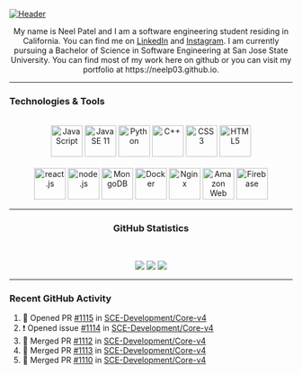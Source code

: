 [![Header](https://raw.githubusercontent.com/neelp03/neelp03/main/read_me_assets/banner.jfif "Header")](https://github.com/neelp03/neelp03/blob/main/banner.jfif)

<!-- HTML CODE -->
<html>
	<body>
		<p align="center">
			My name is Neel Patel and I am a software engineering student residing in California. You can find me on <a href="https://www.linkedin.com/in/neel-patel-01/">LinkedIn</a> and <a href="https://www.instagram.com/neel__patel03/">Instagram</a>. I am currently pursuing a Bachelor of Science in Software Engineering at San Jose State University. You can find most of my work here on github or you can visit my portfolio at https://neelp03.github.io.
		</p>
		  <hr />
		<h3>Technologies & Tools</h3>
		 <br/>
		 <div align="center">
		 	<img width="56px" src="https://raw.githubusercontent.com/neelp03/neelp03/main/read_me_assets/icons8-javascript-48.png" alt="JavaScript"/>
			<img width="56px" src="https://raw.githubusercontent.com/neelp03/neelp03/main/read_me_assets/icons8-java-48.png" alt="Java SE 11"/>
			<img width="56px" src="https://raw.githubusercontent.com/neelp03/neelp03/main/read_me_assets/icons8-python-48.png" alt="Python"/>
			<img width="56px" src="https://raw.githubusercontent.com/neelp03/neelp03/main/read_me_assets/icons8-c%2B%2B-48.png" alt="C++"/>
			<img width="56px" src="https://raw.githubusercontent.com/neelp03/neelp03/main/read_me_assets/icons8-css3-48.png" alt="CSS3"/>
			<img width="56px" src="https://raw.githubusercontent.com/neelp03/neelp03/main/read_me_assets/icons8-html-5-48.png" alt="HTML5"/>
		 </div>
		 <br/>
		 <div align="center">
			<img width="56px" src="https://raw.githubusercontent.com/neelp03/neelp03/main/read_me_assets/icons8-react-native-48.png" alt="react.js"/> 
			<img width="56px" src="https://raw.githubusercontent.com/neelp03/neelp03/main/read_me_assets/icons8-node-js-48.png" alt="node.js"/> 
			<img width="56px" src="https://raw.githubusercontent.com/neelp03/neelp03/main/read_me_assets/icons8-mongodb-48.png" alt="MongoDB"/> 
			<img width="56px" src="https://raw.githubusercontent.com/neelp03/neelp03/main/read_me_assets/icons8-docker-48.png" alt="Docker"/> 
			<img width="56px" src="https://raw.githubusercontent.com/neelp03/neelp03/main/read_me_assets/icons8-nginx-48.png" alt="Nginx"/> 
			<img width="56px" src="https://raw.githubusercontent.com/neelp03/neelp03/main/read_me_assets/icons8-amazon-web-services-48.png" alt="Amazon Web Services"/> 
			<img width="56px" src="https://raw.githubusercontent.com/neelp03/neelp03/main/read_me_assets/icons8-firebase-48.png" alt="Firebase"/> 
		</div>
		   <hr/>
		<h3 align="center"> GitHub Statistics </h3><br/>
		<p align="center">
			<a>
				<img src="https://github-readme-stats.vercel.app/api?username=neelp03&show_icons=true&hide_border=true&border_radius=15px&title_color=FFFFFF&text_color=FFFFFF&icon_color=FFFFFF&bg_color=0,003973,E5E5BE"/>
			</a>
			<a>
				<img src="https://github-readme-stats.vercel.app/api/wakatime?username=neelp03&hide_border=true&border_radius=15px&title_color=FFFFFF&text_color=FFFFFF&icon_color=FFFFFF&bg_color=0,003973,E5E5BE"/>
			</a>
			<a>
				<img src="http://github-readme-streak-stats.herokuapp.com/?user=neelp03&hide_border=true&background=003973&currStreakNum=E5E5BE&stroke=FFFFFF&ring=7B969B&sideNums=E5E5BE&sideLabels=7B969B&fire=FFFFFF&currStreakLabel=FFFFFF&dates=DDDDDD"/>
			</a>
		</p>
		<hr/>
	</body>
</html>
<!-- HTML CODE END -->
<!-- GITHUB ACTIVITY SECTION EDITED BY GH ACTIONS -->

### Recent GitHub Activity

<!--START_SECTION:activity-->
1. 💪 Opened PR [#1115](https://github.com/SCE-Development/Core-v4/pull/1115) in [SCE-Development/Core-v4](https://github.com/SCE-Development/Core-v4)
2. ❗️ Opened issue [#1114](https://github.com/SCE-Development/Core-v4/issues/1114) in [SCE-Development/Core-v4](https://github.com/SCE-Development/Core-v4)
3. 🎉 Merged PR [#1112](https://github.com/SCE-Development/Core-v4/pull/1112) in [SCE-Development/Core-v4](https://github.com/SCE-Development/Core-v4)
4. 🎉 Merged PR [#1113](https://github.com/SCE-Development/Core-v4/pull/1113) in [SCE-Development/Core-v4](https://github.com/SCE-Development/Core-v4)
5. 🎉 Merged PR [#1110](https://github.com/SCE-Development/Core-v4/pull/1110) in [SCE-Development/Core-v4](https://github.com/SCE-Development/Core-v4)
<!--END_SECTION:activity-->
